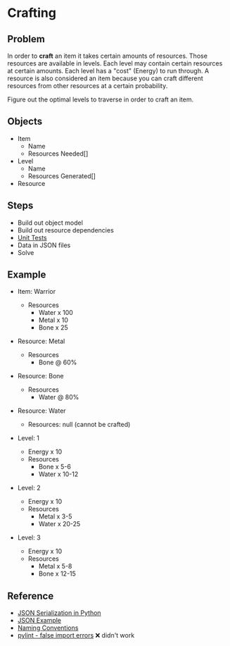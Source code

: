 # Crafting

## Problem

In order to **craft** an item it takes certain amounts of resources.
Those resources are available in levels.  Each level may contain certain resources at certain amounts.  Each level has a "cost" (Energy) to run through.
A resource is also considered an item because you can craft different resources from other resources at a certain probability.

Figure out the optimal levels to traverse in order to craft an item.

## Objects

* Item
  * Name
  * Resources Needed[]
* Level
  * Name
  * Resources Generated[]
* Resource

## Steps

* Build out object model
* Build out resource dependencies
* [Unit Tests](https://docs.python.org/3/library/unittest.html)
* Data in JSON files
* Solve

## Example

* Item: Warrior
  * Resources
    * Water x 100
    * Metal x 10
    * Bone x 25

* Resource: Metal
  * Resources
    * Bone @ 60%

* Resource: Bone
  * Resources
    * Water @ 80%

* Resource: Water
  * Resources: null (cannot be crafted)

* Level: 1
  * Energy x 10
  * Resources
    * Bone x 5-6
    * Water x 10-12

* Level: 2
  * Energy x 10
  * Resources
    * Metal x 3-5
    * Water x 20-25

* Level: 3
  * Energy x 10
  * Resources
    * Metal x 5-8
    * Bone x 12-15

## Reference

* [JSON Serialization in Python](https://www.geeksforgeeks.org/serialize-and-deserialize-complex-json-in-python/)
* [JSON Example](https://www.code-learner.com/python-json-example/)
* [Naming Conventions](https://namingconvention.org/python/)
* [pylint - false import errors](https://stackoverflow.com/questions/63373911/how-do-you-make-pylint-in-vscode-know-that-its-in-a-package-so-that-relative-i) ❌ didn't work
